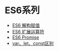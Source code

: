 # ES6系列
  * [ES6 解构赋值](https://github.com/18898286061/KaiKaiBlog/blob/master/JS/ES6%E4%B9%8B%E8%A7%A3%E6%9E%84%E8%B5%8B%E5%80%BC.md)
  * [ES6 扩展运算符](https://github.com/18898286061/KaiKaiBlog/blob/master/JS/ES6%E4%B8%89%E7%82%B9%E6%89%A9%E5%B1%95%E8%BF%90%E7%AE%97%E7%AC%A6.md)
  * [ES6 Promise](https://github.com/18898286061/KaiKaiBlog/blob/master/JS/Promise.md)
  * [var、let、const区别](https://github.com/18898286061/KaiKaiBlog/blob/master/JS/var%E3%80%81let%E3%80%81const%E5%8C%BA%E5%88%AB.md)